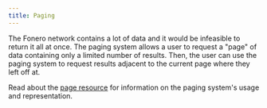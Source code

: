 ```yaml
---
title: Paging
---
```


The Fonero network contains a lot of data and it would be infeasible to return it all at once. The paging system allows
a user to request a "page" of data containing only a limited number of results. Then, the user can use the paging system
to request results adjacent to the current page where they left off at.

Read about the [page resource](../reference/resources/page.md) for information on the paging system's usage and representation.


